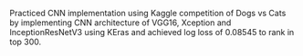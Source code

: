 Practiced CNN implementation using Kaggle competition of Dogs vs Cats by implementing CNN architecture of VGG16, Xception and InceptionResNetV3 using KEras and achieved log loss of 0.08545 to rank in top 300.
